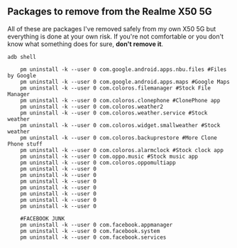 ## Packages to remove from the Realme X50 5G

All of these are packages I've removed safely from my own X50 5G but everything is done at your own risk. If you're not comfortable or you don't know what something does for sure, **don't remove it**.

```adb shell```

```
    pm uninstall -k --user 0 com.google.android.apps.nbu.files #Files by Google
    pm uninstall -k --user 0 com.google.android.apps.maps #Google Maps
    pm uninstall -k --user 0 com.coloros.filemanager #Stock File Manager
    pm uninstall -k --user 0 com.coloros.clonephone #ClonePhone app
    pm uninstall -k --user 0 com.coloros.weather2
    pm uninstall -k --user 0 com.coloros.weather.service #Stock weather
    pm uninstall -k --user 0 com.coloros.widget.smallweather #Stock weather
    pm uninstall -k --user 0 com.coloros.backuprestore #More Clone Phone stuff
    pm uninstall -k --user 0 com.coloros.alarmclock #Stock clock app
    pm uninstall -k --user 0 com.oppo.music #Stock music app
    pm uninstall -k --user 0 com.coloros.oppomultiapp
    pm uninstall -k --user 0
    pm uninstall -k --user 0
    pm uninstall -k --user 0
    pm uninstall -k --user 0
    pm uninstall -k --user 0
    pm uninstall -k --user 0
    pm uninstall -k --user 0
```    

```
    #FACEBOOK JUNK
    pm uninstall -k --user 0 com.facebook.appmanager
    pm uninstall -k --user 0 com.facebook.system
    pm uninstall -k --user 0 com.facebook.services
```
